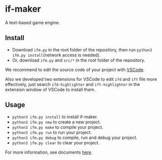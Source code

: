 # if-maker

A text-based game engine.

## Install

- Download `ifm.py` in the root folder of the repository, then run `python3 ifm.py install`(network access is needed).
- Or, download `ifm.py` and `src/*` in the root folder of the repository.

We recommend to edit the source code of your project with [VSCode](https://code.visualstudio.com/).

Also we developed two extensions for VSCode to edit `ifd` and `ift` file more effectively, just search `ifd-highlighter` and `ift-highlighter` in the extension window of VSCode to install them.

## Usage

- `python3 ifm.py install` to install if-maker.
- `python3 ifm.py new` to create a new project.
- `python3 ifm.py make` to compile your project.
- `python3 ifm.py run` to run your project.
- `python3 ifm.py debug` to compile, run and debug your project.
- `python3 ifm.py clear` to clear your project.

For more information, see documents [here](https://github.com/DiscreteTom/if-maker/tree/master/documents).
